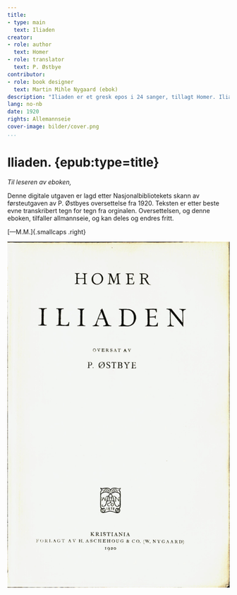 ```yaml
---
title:
- type: main
  text: Iliaden
creator:
- role: author
  text: Homer
- role: translator
  text: P. Østbye
contributor:
- role: book designer
  text: Martin Mihle Nygaard (ebok)
description: "Iliaden er et gresk epos i 24 sanger, tillagt Homer. Iliaden skildrer 51 dager i det 10. år av grekernes krig mot Troja, som ble forårsaket av at den trojanske kongesønn Paris røvet Helena, spartanerkongen Menelaos' hustru. Et hovedmotiv som gir den mangfoldige handlingen en fast struktur, er striden mellom grekernes tapreste helt Akhillevs og grekernes hærfører Agamemnon. I krenket stolthet trekker Akhillevs seg for en stund tilbake fra kampene og skaper dermed en krise i grekernes beleiring av Troja. (Store norske leksikon)"
lang: no-nb
date: 1920
rights: Allemannseie
cover-image: bilder/cover.png
...
```


# Iliaden. {epub:type=title}

*Til leseren av eboken,*

Denne digitale utgaven er lagd etter Nasjonalbibliotekets skann av
førsteutgaven av P. Østbyes oversettelse fra 1920. Teksten er etter beste evne
transkribert tegn for tegn fra orginalen. Oversettelsen, og denne eboken,
tilfaller allmannseie, og kan deles og endres fritt.

[—M.M.]{.smallcaps .right}

![](bilder/tittelside.png)
